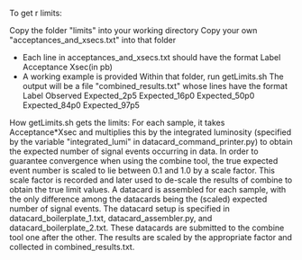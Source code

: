 To get r limits:

Copy the folder "limits" into your working directory
Copy your own "acceptances_and_xsecs.txt" into that folder
 - Each line in acceptances_and_xsecs.txt should have the format
    Label Acceptance Xsec(in pb)
 - A working example is provided
Within that folder, run getLimits.sh
The output will be a file "combined_results.txt" whose lines have the format
 Label Observed Expected_2p5 Expected_16p0 Expected_50p0 Expected_84p0 Expected_97p5

How getLimits.sh gets the limits:
For each sample, it takes Acceptance*Xsec and multiplies this by the integrated luminosity
(specified by the variable "integrated_lumi" in datacard_command_printer.py) to obtain the
expected number of signal events occurring in data.
In order to guarantee convergence when using the combine tool, the true expected event number
is scaled to lie between 0.1 and 1.0 by a scale factor. This scale factor is recorded and
later used to de-scale the results of combine to obtain the true limit values.
A datacard is assembled for each sample, with the only difference among the datacards being
the (scaled) expected number of signal events. The datacard setup is specified in
datacard_boilerplate_1.txt, datacard_assembler.py, and datacard_boilerplate_2.txt.
These datacards are submitted to the combine tool one after the other. The results are scaled
by the appropriate factor and collected in combined_results.txt.
